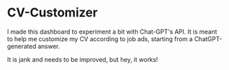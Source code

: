 # CV-Customizer

I made this dashboard to experiment a bit with Chat-GPT's API. It is meant to help me customize my CV according to job ads, starting from a ChatGPT-generated answer.

It is jank and needs to be improved, but hey, it works!
